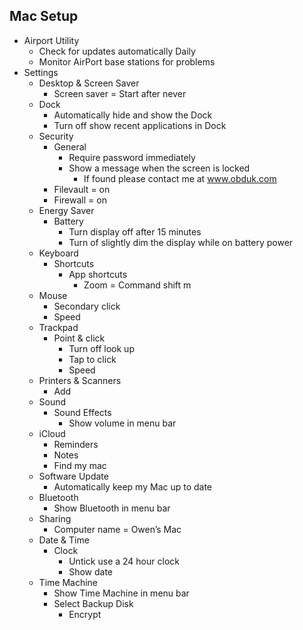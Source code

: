 Mac Setup
---------

* Airport Utility
  * Check for updates automatically Daily
  * Monitor AirPort base stations for problems
* Settings
  * Desktop & Screen Saver
    * Screen saver = Start after never
  * Dock
    * Automatically hide and show the Dock
    * Turn off show recent applications in Dock
  * Security
    * General
      * Require password immediately
      * Show a message when the screen is locked
        * If found please contact me at www.obduk.com
    * Filevault = on
    * Firewall = on
  * Energy Saver
    * Battery
      * Turn display off after 15 minutes
      * Turn of slightly dim the display while on battery power
  * Keyboard
    * Shortcuts
      * App shortcuts
        * Zoom = Command shift m
  * Mouse
      * Secondary click
      * Speed
  * Trackpad
    * Point & click
      * Turn off look up
      * Tap to click
      * Speed
  * Printers & Scanners
    * Add
  * Sound
    * Sound Effects
      * Show volume in menu bar
  * iCloud
    * Reminders
    * Notes
    * Find my mac
  * Software Update
    * Automatically keep my Mac up to date
  * Bluetooth
    * Show Bluetooth in menu bar
  * Sharing
    * Computer name = Owen’s Mac
  * Date & Time
    * Clock
      * Untick use a 24 hour clock
      * Show date
  * Time Machine
    * Show Time Machine in menu bar
    * Select Backup Disk
      * Encrypt
